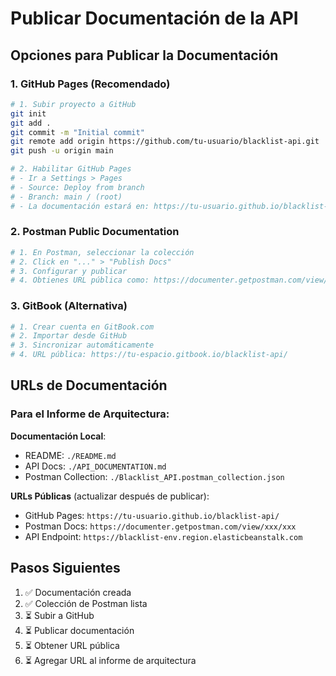 # Publicar Documentación de la API

## Opciones para Publicar la Documentación

### 1. GitHub Pages (Recomendado)
```bash
# 1. Subir proyecto a GitHub
git init
git add .
git commit -m "Initial commit"
git remote add origin https://github.com/tu-usuario/blacklist-api.git
git push -u origin main

# 2. Habilitar GitHub Pages
# - Ir a Settings > Pages
# - Source: Deploy from branch
# - Branch: main / (root)
# - La documentación estará en: https://tu-usuario.github.io/blacklist-api/
```

### 2. Postman Public Documentation
```bash
# 1. En Postman, seleccionar la colección
# 2. Click en "..." > "Publish Docs"
# 3. Configurar y publicar
# 4. Obtienes URL pública como: https://documenter.getpostman.com/view/xxx/xxx
```

### 3. GitBook (Alternativa)
```bash
# 1. Crear cuenta en GitBook.com
# 2. Importar desde GitHub
# 3. Sincronizar automáticamente
# 4. URL pública: https://tu-espacio.gitbook.io/blacklist-api/
```

## URLs de Documentación

### Para el Informe de Arquitectura:

**Documentación Local**:
- README: `./README.md`
- API Docs: `./API_DOCUMENTATION.md`
- Postman Collection: `./Blacklist_API.postman_collection.json`

**URLs Públicas** (actualizar después de publicar):
- GitHub Pages: `https://tu-usuario.github.io/blacklist-api/`
- Postman Docs: `https://documenter.getpostman.com/view/xxx/xxx`
- API Endpoint: `https://blacklist-env.region.elasticbeanstalk.com`

## Pasos Siguientes

1. ✅ Documentación creada
2. ✅ Colección de Postman lista
3. ⏳ Subir a GitHub
4. ⏳ Publicar documentación
5. ⏳ Obtener URL pública
6. ⏳ Agregar URL al informe de arquitectura